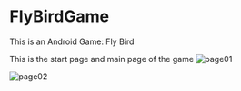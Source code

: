# FlyBirdGame
This is an Android Game: Fly Bird

This is the start page and main page of the game
![page01](https://user-images.githubusercontent.com/23381494/122107324-3eeb9f00-ce1b-11eb-87b8-b86b55851141.png)

![page02](https://user-images.githubusercontent.com/23381494/122107366-4612ad00-ce1b-11eb-8ef0-09522d95250c.png)


